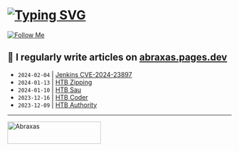 # [![Typing SVG](https://readme-typing-svg.herokuapp.com?font=Fira+Code&size=30&duration=4000&pause=1000&width=520&lines=Hi+there%2C+I+am+Abraxas+%F0%9F%91%8B)](https://git.io/typing-svg)

[![Follow Me](https://img.shields.io/github/followers/AbraXa5?label=Follow&style=social)](https://github.com/AbraXa5)

<!--
Here are some ideas to get you started:

- 🔭 I’m currently working on ...
- 🌱 I’m currently learning ...
- 👯 I’m looking to collaborate on ...
- 🤔 I’m looking for help with ...
- 💬 Ask me about ...
- 📫 How to reach me: ...
- 😄 Pronouns: ...
- ⚡ Fun fact: ...
-->

## 📝 I regularly write articles on [abraxas.pages.dev](https://abraxas.pages.dev/)

<!-- BLOG-POST-LIST:START -->
- `2024-02-04` | [Jenkins CVE-2024-23897](https://79f8ac19.abraxas.pages.dev/blog/cve-2024-23897/)  
- `2024-01-13` | [HTB Zipping](https://79f8ac19.abraxas.pages.dev/blog/htb-zipping/)  
- `2024-01-10` | [HTB Sau](https://79f8ac19.abraxas.pages.dev/blog/htb-sau/)  
- `2023-12-16` | [HTB Coder](https://79f8ac19.abraxas.pages.dev/blog/htb-coder/)  
- `2023-12-09` | [HTB Authority](https://79f8ac19.abraxas.pages.dev/blog/htb-authority/)  

<!-- BLOG-POST-LIST:END -->

---

<p><a href="https://www.buymeacoffee.com/abr4xa5"> <img align="left" src="https://cdn.buymeacoffee.com/buttons/v2/default-yellow.png" height="50" width="210" alt="Abraxas" /></a></p><br><br
